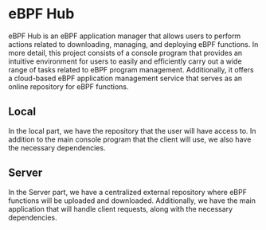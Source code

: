 # eBPF Hub 
eBPF Hub is an eBPF application manager that allows users to perform actions related to downloading, managing, and deploying eBPF functions. In more detail, 
this project consists of a console program that provides an intuitive environment for users to easily and efficiently carry out a wide range of tasks 
related to eBPF program management. Additionally, it offers a cloud-based eBPF application management service that serves as an online repository for eBPF functions.
## Local
In the local part, we have the repository that the user will have access to. In addition to the main console program that the client will use, we also have the 
necessary dependencies.
## Server
In the Server part, we have a centralized external repository where eBPF functions will be uploaded and downloaded. Additionally, we have the main application 
that will handle client requests, along with the necessary dependencies. 
